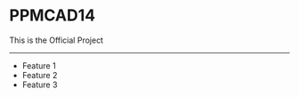 # PPMCAD14

This is the Official Project

<hr/>

 

<ul>

  <li>Feature 1 </li>

  <li>Feature 2 </li>

  <li>Feature 3 </li>

</ul>
